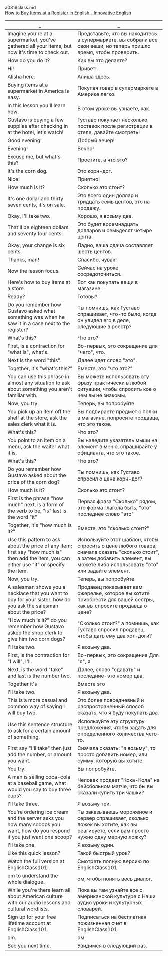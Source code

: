 a0319class.md  
[How to Buy Items at a Register in English - Innovative English
](https://www.youtube.com/watch?v=sj8K6CN9XVk)  




_|_
--|--
Imagine you're at a supermarket, you've gathered all your items, but now it's time to check out.|Представьте, что вы находитесь в супермаркете, вы собрали все свои вещи, но теперь пришло время, чтобы проверить.
How do you do it?|Как вы это делаете?
Hi!|Привет!
Alisha here.|Алиша здесь.
Buying items at a supermarket in America is easy.|Покупая товар в супермаркете в Америке легко.
In this lesson you'll learn how.|В этом уроке вы узнаете, как.
Gustavo is buying a few supplies after checking in at the hotel, let's watch!|Густаво покупает несколько поставок после регистрации в отеле, давайте смотреть!
Good evening!|Добрый вечер!
Evening!|Вечер!
Excuse me, but what's this?|Простите, а что это?
It's the corn dog.|Это корн-дог.
Nice!|Приятно!
How much is it?|Сколько это стоит?
It's one dollar and thirty seven cents, it's on sale.|Это всего один доллар и тридцать семь центов, это на продажу.
Okay, I'll take two.|Хорошо, я возьму два.
That'll be eighteen dollars and seventy four cents.|Это будет восемнадцать долларов и семьдесят четыре цента.
Okay, your change is six cents.|Ладно, ваша сдача составляет шесть центов.
Thanks, man!|Спасибо, чувак!
Now the lesson focus.|Сейчас на уроке сосредоточиться.
Here's how to buy items at a store.|Вот как покупать вещи в магазине.
Ready?|Готовы?
Do you remember how Gustavo asked what something was when he saw it in a case next to the register?|Ты помнишь, как Густаво спрашивает, что-то было, когда он увидел его в деле, следующие в реестр?
What's this?|Что это?
First, is a contraction for "what is", what's.|Во-первых, это сокращение для "чего", что.
Next is the word "this".|Далее идет слово "это".
Together, it's "what's this?"|Вместе, это "что это?"
You can use this phrase in almost any situation to ask about something you aren't familiar with.|Вы можете использовать эту фразу практически в любой ситуации, чтобы спросить кое о чем вы не знакомы.
Now, you try.|Теперь, вы попробуйте.
You pick up an item off the shelf at the store, ask the sales clerk what it is.|Вы подбираете предмет с полки в магазине, попросите продавца, что это такое.
What's this?|Что это?
You point to an item on a menu, ask the waiter what it is.|Вы наведите указатель мыши на элемент в меню, спрашивайте у официанта, что это такое.
What's this?|Что это?
Do you remember how Gustavo asked about the price of the corn dog?|Ты помнишь, как Густаво спросил о цене корн-дог?
How much is it?|Сколько это стоит?
First is the phrase "how much" next, is a form of the verb to be, "is" last is the word "it"|Первая фраза "Сколько" рядом, это форма глагола быть, "это" последнее слово "это"
Together, it's "how much is it?"|Вместе, это "сколько стоит?"
Use this pattern to ask about the price of any item; first say "how much is" then add the item, you can either use "it" or specify the item.|Используйте этот шаблон, чтобы спросить о цене любого товара; сначала сказать "сколько стоит", а затем добавить элемент, вы можете либо использовать "это" или задайте элемент.
Now, you try.|Теперь, вы попробуйте.
A salesman shows you a necklace that you want to buy for your sister, how do you ask the salesman about the price?|Продавец показывает вам ожерелье, которое вы хотите приобрести для вашей сестры, как вы спросите продавца о цене?
"How much is it?" do you remember how Gustavo asked the shop clerk to give him two corn dogs?|"Сколько стоит?" а помнишь, как Густаво спросил продавец, чтобы дать ему два хот-доги?
I'll take two.|Я возьму два.
First, is the contraction for "I will", I'll.|Во-первых, это сокращение Для "я", я.
Next, is the word "take" and last is the number two.|Далее, слово "сдавать" и последние-это номер два.
Together it's|Вместе это
I'll take two.|Я возьму два.
This is a more casual and common way of saying I will buy two.|Это более повседневный и распространенный способ сказать, что я буду покупать два.
Use this sentence structure to ask for a certain amount of something.|Используйте эту структуру предложения, чтобы задать для определенного количества чего-то.
First say "I'll take" then just add the number, or amount you want.|Сначала сказать: "я возьму", то просто добавить номер, или сумму, которую вы хотите.
You try.|Вы попробуйте.
A man is selling coca-cola at a baseball game, what would you say to buy three cups?|Человек продает "Кока-Кола" на бейсбольном матче, что бы вы сказали купить три чашки?
I'll take three.|Я возьму три.
You're ordering ice cream and the server asks you how many scoops you want, how do you respond if you just want one scoop?|Ты заказываешь мороженое и сервер спрашивает, сколько ложек вы хотите, как вы реагируете, если вам просто нужно одну мерную ложку?
I'll take one.|Я возьму один.
Like this quick lesson?|Такой быстрый урок?
Watch the full version at EnglishClass101.|Смотреть полную версию по EnglishClass101.
om to understand the whole dialogue.|ом, чтобы понять весь диалог.
While you're there learn all about American culture with our audio lessons and cultural wordlists.|Пока вы там узнайте все о американской культуре с Наши аудио уроки и культурных словарей.
Sign up for your free lifetime account at EnglishClass101.|Подписаться на бесплатная пожизненная счет в EnglishClass101.
om.|ом.
See you next time.|Увидимся в следующий раз.
